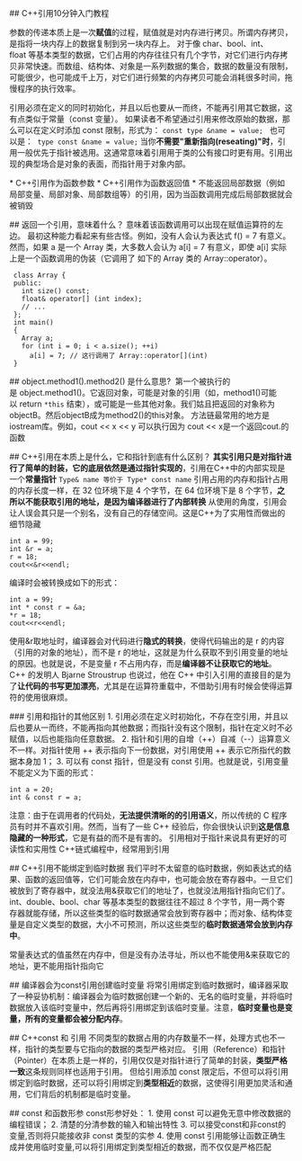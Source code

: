 ## C++引用10分钟入门教程

参数的传递本质上是一次**赋值**的过程，赋值就是对内存进行拷贝。所谓内存拷贝，是指将一块内存上的数据复制到另一块内存上。
对于像 char、bool、int、float 等基本类型的数据，它们占用的内存往往只有几个字节，对它们进行内存拷贝非常快速。而数组、结构体、对象是一系列数据的集合，数据的数量没有限制，可能很少，也可能成千上万，对它们进行频繁的内存拷贝可能会消耗很多时间，拖慢程序的执行效率。


引用必须在定义的同时初始化，并且以后也要从一而终，不能再引用其它数据，这有点类似于常量（const 变量）。
如果读者不希望通过引用来修改原始的数据，那么可以在定义时添加 const 限制，形式为：
`const type &name = value;`   也可以是：  `type const &name = value;`
当你**不需要"重新指向(reseating)"时**，引用一般优先于指针被选用。这通常意味着引用用于类的公有接口时更有用。引用出现的典型场合是对象的表面，而指针用于对象内部。


* C++引用作为函数参数
* C++引用作为函数返回值
* 不能返回局部数据（例如局部变量、局部对象、局部数组等）的引用，因为当函数调用完成后局部数据就会被销毁



## 返回一个引用，意味着什么？
意味着该函数调用可以出现在赋值运算符的左边。
最初这种能力看起来有些古怪。例如，没有人会认为表达式 f() = 7 有意义。然而，如果 a 是一个 Array 类，大多数人会认为 a[i] = 7 有意义，即使 a[i] 实际上是一个函数调用的伪装（它调用了 如下的 Array 类的 Array::operator[](int)）。
```
 class Array {
 public:
   int size() const;
   float& operator[] (int index);
   // ...
 };
 int main()
 {
   Array a;
   for (int i = 0; i < a.size(); ++i)
     a[i] = 7; // 这行调用了 Array::operator[](int)
 }
```
## object.method1().method2() 是什么意思? 
第一个被执行的是 object.method1()。它返回对象，可能是对象的引用（如，method1()可能以 return `*this` 结束），或可能是一些其他对象。我们姑且把返回的对象称为objectB。然后objectB成为method2()的this对象。
方法链最常用的地方是iostream库。例如，cout << x << y 可以执行因为 cout << x是一个返回cout.的函数


## C++引用在本质上是什么，它和指针到底有什么区别？
**其实引用只是对指针进行了简单的封装，它的底层依然是通过指针实现的**，引用在C++中的内部实现是一个**常量指针**
`Type& name 等价于 Type* const name`
引用占用的内存和指针占用的内存长度一样，在 32 位环境下是 4 个字节，在 64 位环境下是 8 个字节，**之所以不能获取引用的地址，是因为编译器进行了内部转换**
从使用的角度，引用会让人误会其只是一个别名，没有自己的存储空间。这是C++为了实用性而做出的细节隐藏


```
int a = 99;
int &r = a;
r = 18;
cout<<&r<<endl;
```
编译时会被转换成如下的形式：
```
int a = 99;
int * const r = &a;
*r = 18;
cout<<r<<endl;
```
使用&r取地址时，编译器会对代码进行**隐式的转换**，使得代码输出的是 r 的内容（引用的对象的地址），而不是 r 的地址，这就是为什么获取不到引用变量的地址的原因。也就是说，不是变量 r 不占用内存，而是**编译器不让获取它的地址**。
C++ 的发明人 Bjarne Stroustrup 也说过，他在 C++ 中引入引用的直接目的是为了**让代码的书写更加漂亮**，尤其是在运算符重载中，不借助引用有时候会使得运算符的使用很麻烦。


### 引用和指针的其他区别
1. 引用必须在定义时初始化，不存在空引用，并且以后也要从一而终，不能再指向其他数据；而指针没有这个限制，指针在定义时不必赋值，以后也能指向任意数据。
2. 指针和引用的自增（++）自减（--）运算意义不一样。对指针使用 ++ 表示指向下一份数据，对引用使用 ++ 表示它所指代的数据本身加 1；
3. 可以有 const 指针，但是没有 const 引用。也就是说，引用变量不能定义为下面的形式：
```
int a = 20;
int & const r = a;
```

注意：由于在调用者的代码处，**无法提供清晰的的引用语义**，所以传统的 C 程序员有时并不喜欢引用。然而，当有了一些 C++ 经验后，你会很快认识到**这是信息隐藏的一种形式**，它是有益的而不是有害的。
引用相对于指针来说具有更好的可读性和实用性
C++链式编程中，经常用到引用


## C++引用不能绑定到临时数据
我们平时不太留意的临时数据，例如表达式的结果、函数的返回值等，它们可能会放在内存中，也可能会放在寄存器中。一旦它们被放到了寄存器中，就没法用&获取它们的地址了，也就没法用指针指向它们了。
int、double、bool、char 等基本类型的数据往往不超过 8 个字节，用一两个寄存器就能存储，所以这些类型的临时数据通常会放到寄存器中；而对象、结构体变量是自定义类型的数据，大小不可预测，所以这些类型的**临时数据通常会放到内存中**。


常量表达式的值虽然在内存中，但是没有办法寻址，所以也不能使用&来获取它的地址，更不能用指针指向它


## 编译器会为const引用创建临时变量
将常引用绑定到临时数据时，编译器采取了一种妥协机制：编译器会为临时数据创建一个新的、无名的临时变量，并将临时数据放入该临时变量中，然后再将引用绑定到该临时变量。注意，**临时变量也是变量，所有的变量都会被分配内存**。


## C++const 和 引用
不同类型的数据占用的内存数量不一样，处理方式也不一样，指针的类型要与它指向的数据的类型严格对应。
引用（Reference）和指针（Pointer）在本质上是一样的，引用仅仅是对指针进行了简单的封装，**类型严格一致**这条规则同样也适用于引用。
但给引用添加 const 限定后，不但可以将引用绑定到临时数据，还可以将引用绑定到**类型相近**的数据，这使得引用更加灵活和通用，它们背后的机制都是临时变量。

## const 和函数形参
const形参好处：
1. 使用 const 可以避免无意中修改数据的编程错误；
2. 清楚的分清参数的输入和输出特性
3. 可以接受const和非const的变量,否则将只能接收非 const 类型的实参
4. 使用 const 引用能够让函数正确生成并使用临时变量,可以将引用绑定到类型相近的数据，而不仅仅是严格匹配